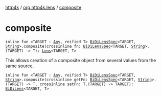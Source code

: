 [http4k](../index.md) / [org.http4k.lens](index.md) / [composite](./composite.md)

# composite

`inline fun <TARGET : `[`Any`](https://kotlinlang.org/api/latest/jvm/stdlib/kotlin/-any/index.html)`, reified T> `[`BiDiLensSpec`](-bi-di-lens-spec/index.md)`<TARGET, `[`String`](https://kotlinlang.org/api/latest/jvm/stdlib/kotlin/-string/index.html)`>.composite(crossinline fn: `[`BiDiLensSpec`](-bi-di-lens-spec/index.md)`<TARGET, `[`String`](https://kotlinlang.org/api/latest/jvm/stdlib/kotlin/-string/index.html)`>.(TARGET) -> T): `[`Lens`](-lens/index.md)`<TARGET, T>`

This allows creation of a composite object from several values from the same source.

`inline fun <TARGET : `[`Any`](https://kotlinlang.org/api/latest/jvm/stdlib/kotlin/-any/index.html)`, reified T> `[`BiDiLensSpec`](-bi-di-lens-spec/index.md)`<TARGET, `[`String`](https://kotlinlang.org/api/latest/jvm/stdlib/kotlin/-string/index.html)`>.composite(crossinline getFn: `[`BiDiLensSpec`](-bi-di-lens-spec/index.md)`<TARGET, `[`String`](https://kotlinlang.org/api/latest/jvm/stdlib/kotlin/-string/index.html)`>.(TARGET) -> T, crossinline setFn: T.(TARGET) -> TARGET): `[`BiDiLens`](-bi-di-lens/index.md)`<TARGET, T>`